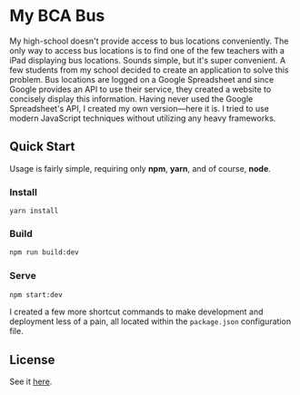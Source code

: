 # My BCA Bus

My high-school doesn't provide access to bus locations conveniently. The only way to access bus locations is to find one of the few teachers with a iPad displaying bus locations. Sounds simple, but it's super convenient. A few students from my school decided to create an application to solve this problem. Bus locations are logged on a Google Spreadsheet and since Google provides an API to use their service, they created a website to concisely display this information. Having never used the Google Spreadsheet's API, I created my own version—here it is. I tried to use modern JavaScript techniques without utilizing any heavy frameworks.


## Quick Start
Usage is fairly simple, requiring only **npm**, **yarn**, and of course, **node**.

### Install
```
yarn install
```

### Build
```bash
npm run build:dev
```

### Serve
```bash
npm start:dev
```

I created a few more shortcut commands to make development and deployment less of a pain, all located within the `package.json` configuration file.

## License
See it [here](https://github.com/samolaogun/my-bca-bus/blob/master/LICENSE).
